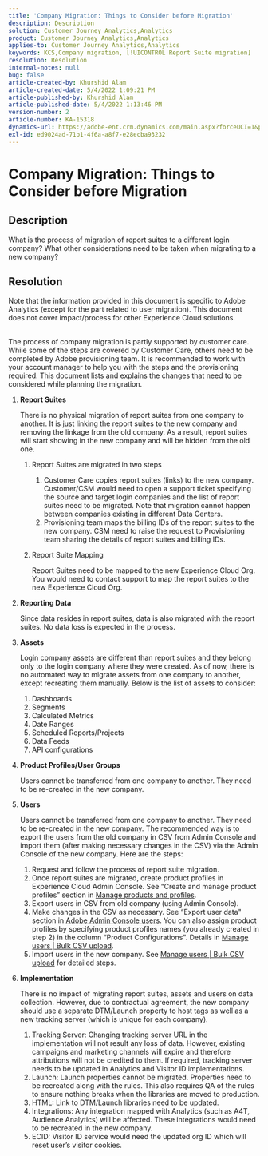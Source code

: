 ```yaml
---
title: 'Company Migration: Things to Consider before Migration'
description: Description
solution: Customer Journey Analytics,Analytics
product: Customer Journey Analytics,Analytics
applies-to: Customer Journey Analytics,Analytics
keywords: KCS,Company migration, [!UICONTROL Report Suite migration]
resolution: Resolution
internal-notes: null
bug: false
article-created-by: Khurshid Alam
article-created-date: 5/4/2022 1:09:21 PM
article-published-by: Khurshid Alam
article-published-date: 5/4/2022 1:13:46 PM
version-number: 2
article-number: KA-15318
dynamics-url: https://adobe-ent.crm.dynamics.com/main.aspx?forceUCI=1&pagetype=entityrecord&etn=knowledgearticle&id=871c7368-abcb-ec11-a7b5-6045bd00dbbc
exl-id: ed9024ad-71b1-4f6a-a8f7-e28ecba93232
---
```

# Company Migration: Things to Consider before Migration

## Description


What is the process of migration of report suites to a different login company? What other considerations need to be taken when migrating to a new company?


## Resolution

Note that the information provided in this document is specific to Adobe Analytics (except for the part related to user migration). This document does not cover impact/process for other Experience Cloud solutions.<br><br>


The process of company migration is partly supported by customer care. While some of the steps are covered by Customer Care, others need to be completed by Adobe provisioning team. It is recommended to work with your account manager to help you with the steps and the provisioning required. This document lists and explains the changes that need to be considered while planning the migration.

1. <b>Report Suites</b>

   There is no physical migration of report suites from one company to another. It is just linking the report suites to the new company and removing the linkage from the old company. As a result, report suites will start showing in the new company and will be hidden from the old one.

   1. Report Suites are migrated in two steps
      1. Customer Care copies report suites (links) to the new company. Customer/CSM would need to open a support ticket specifying the source and target login companies and the list of report suites need to be migrated. Note that migration cannot happen between companies existing in different Data Centers.
      2. Provisioning team maps the billing IDs of the report suites to the new company. CSM need to raise the request to Provisioning team sharing the details of report suites and billing IDs.
   2. Report Suite Mapping

      Report Suites need to be mapped to the new Experience Cloud Org. You would need to contact support to map the report suites to the new Experience Cloud Org.
2. <b>Reporting Data</b>

   Since data resides in report suites, data is also migrated with the report suites. No data loss is expected in the process.
3. <b>Assets</b>

   Login company assets are different than report suites and they belong only to the login company where they were created. As of now, there is no automated way to migrate assets from one company to another, except recreating them manually. Below is the list of assets to consider:

   1. Dashboards
   2. Segments
   3. Calculated Metrics
   4. Date Ranges
   5. Scheduled Reports/Projects
   6. Data Feeds
   7. API configurations
4. <b>Product Profiles/User Groups</b>

   Users cannot be transferred from one company to another. They need to be re-created in the new company.
5. <b>Users</b>

   Users cannot be transferred from one company to another. They need to be re-created in the new company. The recommended way is to export the users from the old company in CSV from Admin Console and import them (after making necessary changes in the CSV) via the Admin Console of the new company. Here are the steps:

   1. Request and follow the process of report suite migration.
   2. Once report suites are migrated, create product profiles in Experience Cloud Admin Console. See “Create and manage product profiles” section in [Manage products and profiles](https://helpx.adobe.com/in/enterprise/using/manage-products-and-profiles.html).
   3. Export users in CSV from old company (using Admin Console).
   4. Make changes in the CSV as necessary. See “Export user data" section in [Adobe Admin Console users](https://helpx.adobe.com/in/enterprise/using/users.html). You can also assign product profiles by specifying product profiles names (you already created in step 2) in the column “Product Configurations". Details in [Manage users | Bulk CSV upload](https://helpx.adobe.com/in/enterprise/using/bulk-upload-users.html).
   5. Import users in the new company. See [Manage users | Bulk CSV upload](https://helpx.adobe.com/in/enterprise/using/bulk-upload-users.html) for detailed steps.
6. <b>Implementation</b>

   There is no impact of migrating report suites, assets and users on data collection. However, due to contractual agreement, the new company should use a separate DTM/Launch property to host tags as well as a new tracking server (which is unique for each company).

   1. Tracking Server: Changing tracking server URL in the implementation will not result any loss of data. However, existing campaigns and marketing channels will expire and therefore attributions will not be credited to them. If required, tracking server needs to be updated in Analytics and Visitor ID implementations.
   2. Launch: Launch properties cannot be migrated. Properties need to be recreated along with the rules. This also requires QA of the rules to ensure nothing breaks when the libraries are moved to production.
   3. HTML: Link to DTM/Launch libraries need to be updated.
   4. Integrations: Any integration mapped with Analytics (such as A4T, Audience Analytics) will be affected. These integrations would need to be recreated in the new company.
   5. ECID: Visitor ID service would need the updated org ID which will reset user’s visitor cookies.
